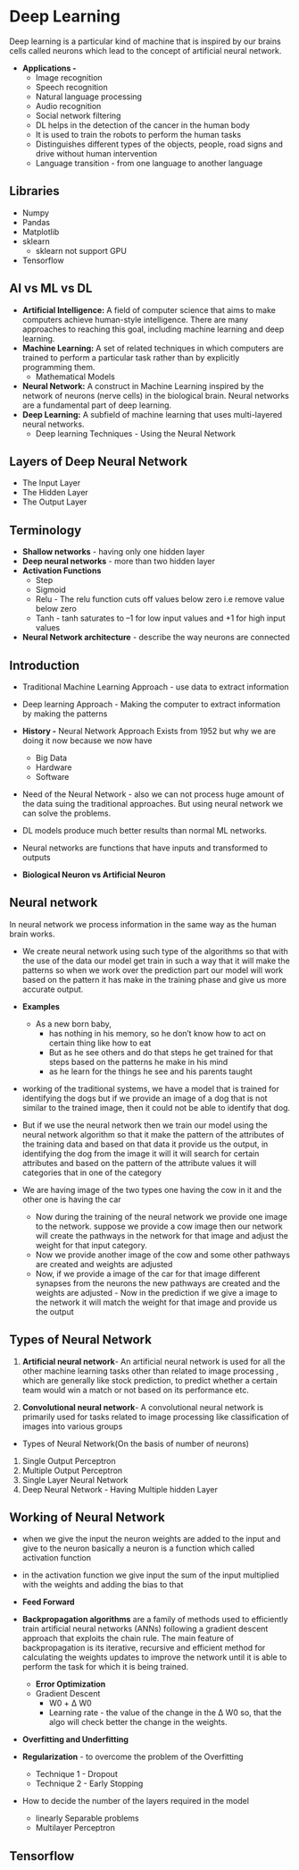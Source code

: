 # Deep Learning

Deep learning is a particular kind of machine that is inspired by our brains cells called neurons which lead to the concept of artificial neural network.

- **Applications -**
  - Image recognition
  - Speech recognition
  - Natural language processing
  - Audio recognition
  - Social network filtering
  - DL helps in the detection of the cancer in the human body
  - It is used to train the robots to perform the human tasks
  - Distinguishes different types of the objects, people, road signs and drive without human intervention
  - Language transition - from one language to another language

## Libraries

- Numpy
- Pandas
- Matplotlib
- sklearn
  - sklearn not support GPU
- Tensorflow

## AI vs ML vs DL

- **Artificial Intelligence:** A field of computer science that aims to make computers achieve human-style intelligence. There are many approaches to reaching this goal, including machine learning and deep learning.
- **Machine Learning:** A set of related techniques in which computers are trained to perform a particular task rather than by explicitly programming them.
  - Mathematical Models
- **Neural Network:** A construct in Machine Learning inspired by the network of neurons (nerve cells) in the biological brain. Neural networks are a fundamental part of deep learning.
- **Deep Learning:** A subfield of machine learning that uses multi-layered neural networks.
  - Deep learning Techniques - Using the Neural Network

## Layers of Deep Neural Network

- The Input Layer
- The Hidden Layer
- The Output Layer

## Terminology

- **Shallow networks** - having only one hidden layer
- **Deep neural networks** - more than two hidden layer
- **Activation Functions**
  - Step
  - Sigmoid
  - Relu - The relu function cuts off values below zero i.e remove value below zero
  - Tanh - tanh saturates to –1 for low input values and +1 for high input values
- **Neural Network architecture** - describe the way neurons are connected

## Introduction

- Traditional Machine Learning Approach - use data to extract information
- Deep learning Approach - Making the computer to extract information by making the patterns

- **History -** Neural Network Approach Exists from 1952 but why we are doing it now because we now have

  - Big Data
  - Hardware
  - Software

- Need of the Neural Network - also we can not process huge amount of the data suing the traditional approaches. But using neural network we can solve the problems.

- DL models produce much better results than normal ML networks.
- Neural networks are functions that have inputs and transformed to outputs

- **Biological Neuron vs Artificial Neuron**

## Neural network

In neural network we process information in the same way as the human brain works.

- We create neural network using such type of the algorithms so that with the use of the data our model get train in such a way that it will make the patterns so when we work over the prediction part our model will work based on the pattern it has make in the training phase and give us more accurate output.

- **Examples**

  - As a new born baby,
    - has nothing in his memory, so he don’t know how to act on certain thing like how to eat
    - But as he see others and do that steps he get trained for that steps based on the patterns he make in his mind
    - as he learn for the things he see and his parents taught

- working of the traditional systems, we have a model that is trained for identifying the dogs but if we provide an image of a dog that is not similar to the trained image, then it could not be able to identify that dog.
- But if we use the neural network then we train our model using the neural network algorithm so that it make the pattern of the attributes of the training data and based on that data it provide us the output, in identifying the dog from the image it will it will search for certain attributes and based on the pattern of the attribute values it will categories that in one of the category
- We are having image of the two types one having the cow in it and the other one is having the car
  - Now during the training of the neural network we provide one image to the network. suppose we provide a cow image then our network will create the pathways in the network for that image and adjust the weight for that input category.
  - Now we provide another image of the cow and some other pathways are created and weights are adjusted
  - Now, if we provide a image of the car for that image different synapses from the neurons the new pathways are created and the weights are adjusted - Now in the prediction if we give a image to the network it will match the weight for that image and provide us the output

## Types of Neural Network

1. **Artificial neural network**- An artificial neural network is used for all the other machine learning tasks other than related to image processing , which are generally like stock prediction, to predict whether a certain team would win a match or not based on its performance etc.

2. **Convolutional neural network**- A convolutional neural network is primarily used for tasks related to image processing like classification of images into various groups

- Types of Neural Network(On the basis of number of neurons)

1. Single Output Perceptron
2. Multiple Output Perceptron
3. Single Layer Neural Network
4. Deep Neural Network - Having Multiple hidden Layer

## Working of Neural Network

- when we give the input the neuron weights are added to the input and give to the neuron basically a neuron is a function which called activation function
- in the activation function we give input the sum of the input multiplied with the weights and adding the bias to that

- **Feed Forward**
- **Backpropagation algorithms** are a family of methods used to efficiently train artificial neural networks (ANNs) following a gradient descent approach that exploits the chain rule. The main feature of backpropagation is its iterative, recursive and efficient method for calculating the weights updates to improve the network until it is able to perform the task for which it is being trained.
  - **Error Optimization**
  - Gradient Descent
    - W0 + Δ W0
    - Learning rate - the value of the change in the Δ W0 so, that the algo will check better the change in the weights.
- **Overfitting and Underfitting**
- **Regularization** - to overcome the problem of the Overfitting

  - Technique 1 - Dropout
  - Technique 2 - Early Stopping

- How to decide the number of the layers required in the model
  - linearly Separable problems
  - Multilayer Perceptron

## Tensorflow
